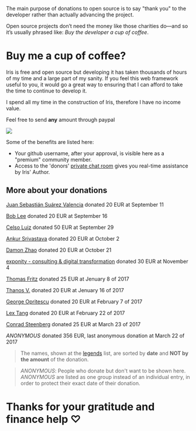 The main purpose of donations to open source is to say "thank you" to the developer rather than actually advancing the project.


Open source projects don’t need the money like those charities do—and so it’s usually phrased like: *Buy the developer a cup of coffee*.


<!--It's true that I am spending all my available time for Iris and its related projects, therefore I have no income value.

However, I am not asking from people to change the system. I know that the majority of us(devs) don't really care how authors of projects like Iris survive. I totally understand that.

If somebody out there can
help developers like me to worry less about daily life's dilemmas it would be easier for them to make the particular project(s) even better.
There are no limits to the Iris' potentials.


I am a realistic person. If things won't change for my daily life I will be forced to give Iris' managment to somebody else(that community could trust).-->

# Buy me a cup of coffee?

Iris is free and open source but developing it has taken thousands of hours of my time and a large part of my sanity. If you feel this web framework useful to you, it would go a great way to ensuring that I can afford to take the time to continue to develop it.


I spend all my time in the construction of Iris, therefore I have no income value.

Feel free to send **any** amount through paypal

[![](https://www.paypalobjects.com/en_US/i/btn/btn_donateCC_LG.gif)](https://www.paypal.com/cgi-bin/webscr?cmd=_donations&business=kataras2006%40hotmail%2ecom&lc=GR&item_name=Iris%20web%20framework&item_number=iriswebframeworkdonationid2016&currency_code=EUR&bn=PP%2dDonationsBF%3abtn_donateCC_LG%2egif%3aNonHosted)


Some of the benefits are listed here:

- Your github username, after your approval, is visible here as a "premium" community member.
- Access to the 'donors' [private chat room](https://kataras.rocket.chat/group/donors) gives you real-time assistance by Iris' Author.

## More about your donations

[Juan Sebastián Suárez Valencia](https://github.com/Juanses) donated 20 EUR at September 11

[Bob Lee](https://github.com/li3p) donated 20 EUR at September 16

[Celso Luiz](https://github.com/celsosz) donated 50 EUR at September 29 

[Ankur Srivastava](https://github.com/ansrivas) donated 20 EUR at October 2

[Damon Zhao](https://github.com/se77en) donated 20 EUR at October 21

[exponity - consulting & digital transformation](https://github.com/exponity) donated 30 EUR at November 4

[Thomas Fritz](https://github.com/thomasfr) donated 25 EUR at Jenuary 8 of 2017

[Thanos V.](http://mykonosbiennale.com/) donated 20 EUR at Jenuary 16 of 2017

[George Opritescu](https://github.com/International) donated 20 EUR at February 7 of 2017

[Lex Tang](https://github.com/lexrus) donated 20 EUR at February 22 of 2017

[Conrad Steenberg](https://github.com/hengestone) donated 25 EUR at March 23 of 2017

*ANONYMOUS* donated 356 EUR, last anonymous donation at March 22 of 2017

> The names, shown at the [legends](https://github.com/kataras/iris#legends-) list, are sorted by **date** and **NOT by the amount** of the donation.


> *ANONYMOUS*: People who donate but don't want to be shown here. *ANONYMOUS* are listed as one group instead of an individual entry, in order to protect their exact date of their donation.

# Thanks for your gratitude and finance help ♡